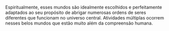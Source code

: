 ﻿Espiritualmente, esses mundos são idealmente escolhidos e perfeitamente adaptados ao seu propósito de abrigar numerosas ordens de seres diferentes que funcionam no universo central. Atividades múltiplas ocorrem nesses belos mundos  que estão muito além da compreensão humana.